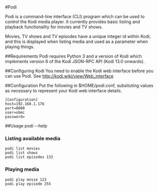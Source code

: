 #Podi


Podi is a command-line interface (CLI) program which can be used to control
the Kodi media player. It currently provides basic listing and playback 
functionality for movies and TV shows.

Movies, TV shows and TV episodes have a unique integer id within Kodi,
and this is displayed when listing media and used as a parameter when
playing things.

##Requirements
Podi requires Python 3 and a version of Kodi which implements version 6
of the Kodi JSON-RPC API (Kodi 13.0 onwards).

##Configuring Kodi
You need to enable the Kodi web interface before you can use Podi.
See http://kodi.wiki/view/Web_interface

##Configuration
Put the following in $HOME/podi.conf, subsituting values
as necessary to represent your Kodi web interface details.


    [Configuration]
    host=192.168.1.176
    port=8080
    user=xbmc
    password=


##Usage
    podi --help

### Listing available media
    podi list movies
    podi list shows
    podi list episodes 133
### Playing media
    podi play movie 123
    podi play episode 255

